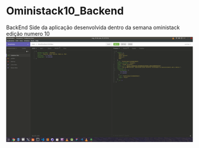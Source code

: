 # Oministack10_Backend
BackEnd Side da aplicação desenvolvida dentro da semana oministack edição numero 10
![oministack10](https://github.com/Dev-Rafael-Vieira/Oministack10_Backend/blob/master/img/Captura%20de%20tela%20de%202020-01-20%2001-27-06.png?raw=true)
